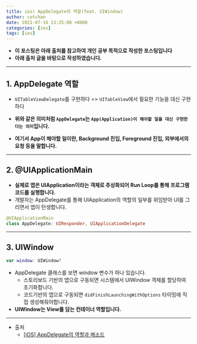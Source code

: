```yaml
---
title: ios) AppDelegate의 역할(feat. UIWindow)
author: cotchan
date: 2021-07-16 13:25:00 +0800
categories: [ios]
tags: [ios]   
---
```


+ **이 포스팅은 아래 출처를 참고하여 개인 공부 목적으로 작성한 포스팅입니다**
+ **아래 출처 글을 바탕으로 작성하였습니다.**

---

## 1. AppDelegate 역할

+ `UITableViewDelegate`를 구현하다 => `UITableView`에서 필요한 기능을 대신 구현하다

+ **위와 같은 의미처럼 `AppDelegate`는 `App(Application)이 해야할 일을 대신 구현한다는 의미`입니다.**

+ **여기서 App이 해야할 일이란, Background 진입, Foreground 진입, 외부에서의 요청 등을 말합니다.**

---

## 2. @UIApplicationMain

+ **실제로 앱은 UIApplication이라는 객체로 추상화되어 Run Loop를 통해 프로그램 코드를 실행합니다.**
+ 개발자는 AppDelegate를 통해 UIApplication의 역할의 일부를 위임받아 UI를 그리면서 앱이 탄생합니다.

```swift
@UIApplicationMain
class AppDelegate: UIResponder, UIApplicationDelegate
```

---

## 3. UIWindow

```swift
var window: UIWindow?
```

+ AppDelegate 클래스를 보면 window 변수가 하나 있습니다. 
  + 스토리보드 기반의 앱으로 구동되면 시스템에서 UIWindow 객체를 할당하여 초기화합니다.
  + 코드기반의 앱으로 구동되면 `didFinishLaunchingWithOptions` 타이밍에 직접 생성해줘야합니다.
+ **UIWindow는 View를 담는 컨테이너 역할입니다.**

---

+ 출처
  + [[iOS] AppDelegate의 역할과 메소드](http://monibu1548.github.io/2018/08/28/appdelegate/)
